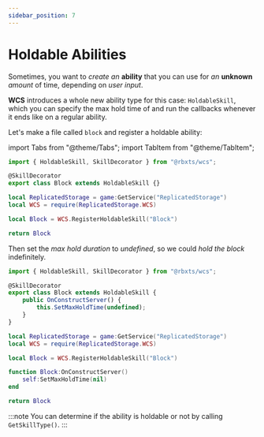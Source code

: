 ```yaml
---
sidebar_position: 7
---
```


# Holdable Abilities

Sometimes, you want to *create an* **ability** that you can use for *an* **unknown** *amount* of time, depending on *user input*.

**WCS** introduces a whole new ability type for this case: `HoldableSkill`, which you can specify the max hold time of and run the callbacks
whenever it ends like on a regular ability.

Let's make a file called `block` and register a holdable ability:

import Tabs from "@theme/Tabs";
import TabItem from "@theme/TabItem";

<Tabs groupId="languages">
<TabItem value="TypeScript" default>

```ts title="block.ts" showLineNumbers
import { HoldableSkill, SkillDecorator } from "@rbxts/wcs";

@SkillDecorator
export class Block extends HoldableSkill {}
```

</TabItem>
<TabItem value="Luau">

```lua title="block.lua" showLineNumbers
local ReplicatedStorage = game:GetService("ReplicatedStorage")
local WCS = require(ReplicatedStorage.WCS)

local Block = WCS.RegisterHoldableSkill("Block")

return Block
```

</TabItem>
</Tabs>

Then set the *max hold duration* to *undefined*, so we could *hold the block* indefinitely.

<Tabs groupId="languages">
<TabItem value="TypeScript" default>

```ts title="block.ts" showLineNumbers {5-7}
import { HoldableSkill, SkillDecorator } from "@rbxts/wcs";

@SkillDecorator
export class Block extends HoldableSkill {
	public OnConstructServer() {
		this.SetMaxHoldTime(undefined);
	}
}
```

</TabItem>
<TabItem value="Luau">

```lua title="block.lua" showLineNumbers {6-8}
local ReplicatedStorage = game:GetService("ReplicatedStorage")
local WCS = require(ReplicatedStorage.WCS)

local Block = WCS.RegisterHoldableSkill("Block")

function Block:OnConstructServer()
	self:SetMaxHoldTime(nil)
end

return Block
```

</TabItem>
</Tabs>

:::note
You can determine if the ability is holdable or not by calling `GetSkillType()`.
:::